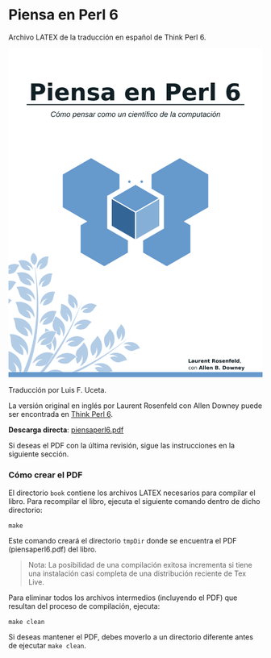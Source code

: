# Piensa en Perl 6

Archivo LATEX de la traducción en español de Think Perl 6.

![book cover](book/figs/thinkperl6_cover.png)

Traducción por Luis F. Uceta.

La versión original en inglés por Laurent Rosenfeld con Allen Downey puede
ser encontrada en [Think Perl 6](http://greenteapress.com/wp/think-perl-6/).

**Descarga directa**: [piensaperl6.pdf]()

Si deseas el PDF con la última revisión, sigue las instrucciones en la
siguiente sección.

### Cómo crear el PDF

El directorio `book` contiene los archivos LATEX necesarios para
compilar el libro. Para recompilar el libro, ejecuta el siguiente
comando dentro de dicho directorio:
```
make
```
Este comando creará el directorio `tmpDir` donde se encuentra el
PDF (piensaperl6.pdf) del libro. 

> Nota: La posibilidad de una compilación exitosa incrementa si tiene una instalación
> casi completa de una distribución reciente de Tex Live.

Para eliminar todos los archivos intermedios (incluyendo el PDF)
que resultan del proceso de compilación, ejecuta:
```
make clean
```
Si deseas mantener el PDF, debes moverlo a un directorio diferente antes
de ejecutar `make clean`.
